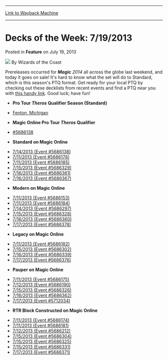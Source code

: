 
---
[Link to Wayback Machine](https://web.archive.org/web/20220124140152/https://magic.wizards.com/en/articles/archive/feature/decks-week-7192013-2013-07-19)

[_metadata_:author]:- "Wizards of the Coast"
[_metadata_:description]:- "Prereleases occurred for Magic 2014 all across the globe last weekend, and today it goes on sale! It's hard to know what the set will do to Standard, which is this season's PTQ format. Get ready for your local PTQ by checking out these decklists from recent events and find a PTQ near you with this handy link. Good luck; have fun!"
[_metadata_:generator]:- "Drupal 7 (http://drupal.org)"
[_metadata_:publish_date]:- "2013-07-19"
[_metadata_:title]:- "Decks of the Week: 7/19/2013"
[_metadata_:wayback_capture_timestamp]:- "2022-01-24 14:01:52+00:00"
[_metadata_:wayback_raw_url]:- "https://web.archive.org/web/20220124140152id_/https://magic.wizards.com/en/articles/archive/feature/decks-week-7192013-2013-07-19"
[_metadata_:wayback_url]:- "https://magic.wizards.com/en/articles/archive/feature/decks-week-7192013-2013-07-19"
---


Decks of the Week: 7/19/2013
============================



 Posted in **Feature**
 on July 19, 2013 






![](https://media.magic.wizards.com/styles/auth_small/public/images/person/wizards_author.jpg)
By Wizards of the Coast












Prereleases occurred for ***Magic** 2014* all across the globe last weekend, and today it goes on sale! It's hard to know what the set will do to Standard, which is this season's PTQ format. Get ready for your local PTQ by checking out these decklists from recent events and find a PTQ near you with [this handy link](http://www.wizards.com/Magic/TCG/Events.aspx?x=mtg/event/protour/qualifierlist#theros). Good luck; have fun! 

* **Pro Tour *Theros* Qualifier Season (Standard)**
+ [Fenton, Michigan](/en/articles/archive/event-coverage/pro-tour-theros-qualifier-season-top-8-standard-decklists-2013-07-18)
* **Magic Online Pro Tour *Theros* Qualifier**
+ [#5686138](http://www.wizards.com/Magic/digital/MagicOnlineTourn.aspx?x=mtg/digital/magiconline/tourn/5686138)
* **Standard on Magic Online**
+ [7/14/2013 (Event #5686138)](http://archive.wizards.com/Magic/Digital/MagicOnlineTourn.aspx?x=mtg/digital/magiconline/tourn/5686138)
+ [7/11/2013 (Event #5686178)](http://archive.wizards.com/Magic/Digital/MagicOnlineTourn.aspx?x=mtg/digital/magiconline/tourn/5686178)
+ [7/11/2013 (Event #5686185)](http://archive.wizards.com/Magic/Digital/MagicOnlineTourn.aspx?x=mtg/digital/magiconline/tourn/5686185)
+ [7/15/2013 (Event #5686329)](http://archive.wizards.com/Magic/Digital/MagicOnlineTourn.aspx?x=mtg/digital/magiconline/tourn/5686329)
+ [7/16/2013 (Event #5686361)](http://archive.wizards.com/Magic/Digital/MagicOnlineTourn.aspx?x=mtg/digital/magiconline/tourn/5686361)
+ [7/16/2013 (Event #5686367)](http://archive.wizards.com/Magic/Digital/MagicOnlineTourn.aspx?x=mtg/digital/magiconline/tourn/5686367)
* **Modern on Magic Online**
+ [7/11/2013 (Event #5686153)](http://archive.wizards.com/Magic/Digital/MagicOnlineTourn.aspx?x=mtg/digital/magiconline/tourn/5686153)
+ [7/11/2013 (Event #5686184)](http://archive.wizards.com/Magic/Digital/MagicOnlineTourn.aspx?x=mtg/digital/magiconline/tourn/5686184)
+ [7/14/2013 (Event #5686297)](http://archive.wizards.com/Magic/Digital/MagicOnlineTourn.aspx?x=mtg/digital/magiconline/tourn/5686297)
+ [7/15/2013 (Event #5686328)](http://archive.wizards.com/Magic/Digital/MagicOnlineTourn.aspx?x=mtg/digital/magiconline/tourn/5686328)
+ [7/16/2013 (Event #5686360)](http://archive.wizards.com/Magic/Digital/MagicOnlineTourn.aspx?x=mtg/digital/magiconline/tourn/5686360)
+ [7/17/2013 (Event #5686378)](http://archive.wizards.com/Magic/Digital/MagicOnlineTourn.aspx?x=mtg/digital/magiconline/tourn/5686378)
* **Legacy on Magic Online**
+ [7/11/2013 (Event #5686182)](http://archive.wizards.com/Magic/Digital/MagicOnlineTourn.aspx?x=mtg/digital/magiconline/tourn/5686182)
+ [7/15/2013 (Event #5686302)](http://archive.wizards.com/Magic/Digital/MagicOnlineTourn.aspx?x=mtg/digital/magiconline/tourn/5686302)
+ [7/16/2013 (Event #5686339)](http://archive.wizards.com/Magic/Digital/MagicOnlineTourn.aspx?x=mtg/digital/magiconline/tourn/5686339)
+ [7/17/2013 (Event #5686376)](http://archive.wizards.com/Magic/Digital/MagicOnlineTourn.aspx?x=mtg/digital/magiconline/tourn/5686376)
* **Pauper on Magic Online**
+ [7/11/2013 (Event #5686175)](http://archive.wizards.com/Magic/Digital/MagicOnlineTourn.aspx?x=mtg/digital/magiconline/tourn/5686175)
+ [7/12/2013 (Event #5686190)](http://archive.wizards.com/Magic/Digital/MagicOnlineTourn.aspx?x=mtg/digital/magiconline/tourn/5686190)
+ [7/15/2013 (Event #5686326)](http://archive.wizards.com/Magic/Digital/MagicOnlineTourn.aspx?x=mtg/digital/magiconline/tourn/5686326)
+ [7/16/2013 (Event #5686362)](http://archive.wizards.com/Magic/Digital/MagicOnlineTourn.aspx?x=mtg/digital/magiconline/tourn/5686362)
+ [7/17/2013 (Event #5712034)](http://archive.wizards.com/Magic/Digital/MagicOnlineTourn.aspx?x=mtg/digital/magiconline/tourn/5712034)
* **RTR Block Constructed on Magic Online**
+ [7/11/2013 (Event #5686174)](http://archive.wizards.com/Magic/Digital/MagicOnlineTourn.aspx?x=mtg/digital/magiconline/tourn/5686174)
+ [7/11/2013 (Event #5686181)](http://archive.wizards.com/Magic/Digital/MagicOnlineTourn.aspx?x=mtg/digital/magiconline/tourn/5686181)
+ [7/12/2013 (Event #5686212)](http://archive.wizards.com/Magic/Digital/MagicOnlineTourn.aspx?x=mtg/digital/magiconline/tourn/5686212)
+ [7/15/2013 (Event #5686304)](http://archive.wizards.com/Magic/Digital/MagicOnlineTourn.aspx?x=mtg/digital/magiconline/tourn/5686304)
+ [7/15/2013 (Event #5686325)](http://archive.wizards.com/Magic/Digital/MagicOnlineTourn.aspx?x=mtg/digital/magiconline/tourn/5686325)
+ [7/15/2013 (Event #5686331)](http://archive.wizards.com/Magic/Digital/MagicOnlineTourn.aspx?x=mtg/digital/magiconline/tourn/5686331)
+ [7/17/2013 (Event #5686371)](http://archive.wizards.com/Magic/Digital/MagicOnlineTourn.aspx?x=mtg/digital/magiconline/tourn/5686371)






